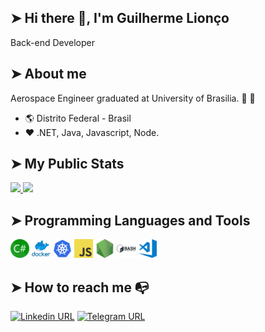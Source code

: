 ## ➤ Hi there 👋, I'm Guilherme Lionço

Back-end Developer

## ➤ About me 

Aerospace Engineer graduated at University of Brasilia. 🚀 📡

- :earth_americas: Distrito Federal - Brasil
- ❤️ .NET, Java, Javascript, Node.

## ➤ My Public Stats

<a href="https://github.com/guilhermelionzo">
  <img height="180em" src="https://github-readme-stats.vercel.app/api?username=guilhermelionzo&show_icons=true&theme=tokyonight" />
  <img height="180em" src="https://github-readme-stats.vercel.app/api/top-langs/?username=guilhermelionzo&layout=compact&theme=tokyonight" />
</a>

## ➤ Programming Languages and Tools

<code><img height="30" src="https://raw.githubusercontent.com/github/explore/80688e429a7d4ef2fca1e82350fe8e3517d3494d/topics/csharp/csharp.png"></code>
<code><img height="30" src="https://raw.githubusercontent.com/github/explore/80688e429a7d4ef2fca1e82350fe8e3517d3494d/topics/docker/docker.png"></code>
<code><img height="30" src="https://raw.githubusercontent.com/github/explore/80688e429a7d4ef2fca1e82350fe8e3517d3494d/topics/kubernetes/kubernetes.png"></code>
<code><img height="30" src="https://raw.githubusercontent.com/github/explore/80688e429a7d4ef2fca1e82350fe8e3517d3494d/topics/javascript/javascript.png"></code>
<code><img height="30" src="https://raw.githubusercontent.com/github/explore/80688e429a7d4ef2fca1e82350fe8e3517d3494d/topics/nodejs/nodejs.png"></code>
<code><img height="30" src="https://raw.githubusercontent.com/github/explore/80688e429a7d4ef2fca1e82350fe8e3517d3494d/topics/bash/bash.png"></code>
<code><img height="30" src="https://raw.githubusercontent.com/github/explore/80688e429a7d4ef2fca1e82350fe8e3517d3494d/topics/visual-studio-code/visual-studio-code.png"></code>

## ➤ How to reach me :mailbox_with_no_mail:

[![Linkedin URL](https://img.shields.io/twitter/url?color=57dce5&label=Linkedin&logo=linkedin&style=for-the-badge&url=https://www.linkedin.com/in/guilhermelionzo)](https://www.linkedin.com/in/guilhermelionzo)
[![Telegram URL](https://img.shields.io/twitter/url?color=57dce5&label=Telegram&logo=telegram&style=for-the-badge&url=https://t.me/guilionzo)](https://t.me/guilionzo)
